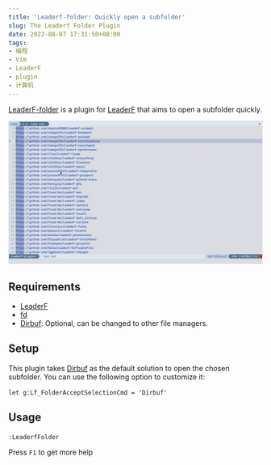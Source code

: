 ```yaml
---
title: 'Leaderf-folder: Quickly open a subfolder'
slug: The Leaderf Folder Plugin
date: 2022-08-07 17:31:50+08:00
tags:
- 编程
- Vim
- LeaderF
- plugin
- 计算机
---
```


[LeaderF-folder](https://github.com/xbot/LeaderF-folder) is a plugin for [LeaderF](https://github.com/Yggdroot/LeaderF) that aims to open a subfolder quickly.

![screen cast](https://raw.githubusercontent.com/xbot/LeaderF-folder/main/image/screencast.gif)

## Requirements

- [LeaderF](https://github.com/Yggdroot/LeaderF)
- [fd](https://github.com/sharkdp/fd)
- [Dirbuf](https://github.com/elihunter173/dirbuf.nvim): Optional, can be changed to other file managers.

## Setup

This plugin takes [Dirbuf](https://github.com/elihunter173/dirbuf.nvim) as the default solution to open the chosen subfolder. You can use the following option to customize it:

```vim
let g:Lf_FolderAcceptSelectionCmd = 'Dirbuf'
```

## Usage

```vim
:LeaderfFolder
```

Press `F1` to get more help
